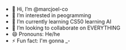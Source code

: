 - 👋 Hi, I’m @marcjoel-co
- 👀 I’m interested in peogramming 
- 🌱 I’m currently learning CS50 learning AI 
- 💞️ I’m looking to collaborate on EVERYTHING
- 😄 Pronouns: He/he
- ⚡ Fun fact: I'm gonna _-

<!---
marcjoel-co/marcjoel-co is a ✨ special ✨ repository because its `README.md` (this file) appears on your GitHub profile.
You can click the Preview link to take a look at your changes.
--->
